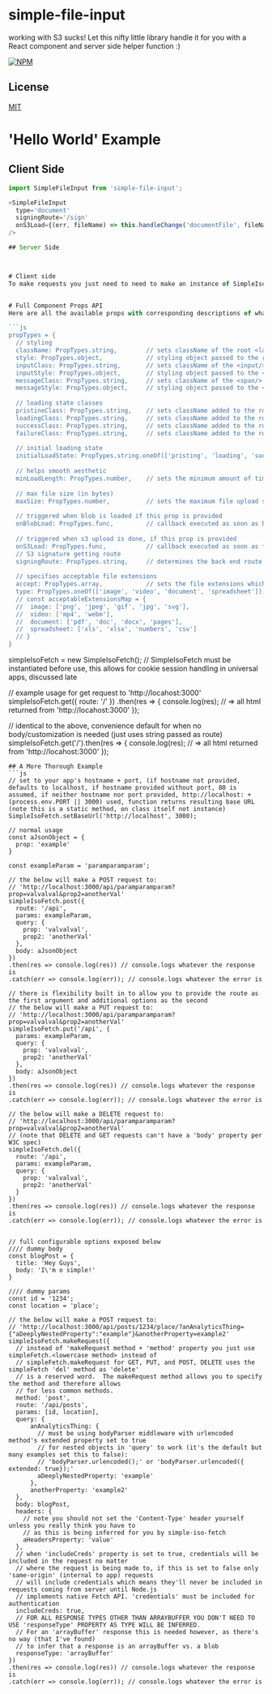 # simple-file-input
working with S3 sucks! Let this nifty little library handle it for you with a React component and server side helper function :) 

[![NPM][nodei-image]][nodei-url]

## License

  [MIT](LICENSE)

[nodei-image]: https://nodei.co/npm/simple-file-input.png?downloads=true&downloadRank=true&stars=true
[nodei-url]: https://www.npmjs.com/package/simple-file-input

# 'Hello World' Example
## Client Side
```js
import SimpleFileInput from 'simple-file-input';

<SimpleFileInput
  type='document'
  signingRoute='/sign'
  onS3Load={(err, fileName) => this.handleChange('documentFile', fileName)}
/>

## Server Side



# Client side
To make requests you just need to need to make an instance of SimpleIsoFetch and then can use your standard 'get', 'put', 'post', 'del', and 'patch' methods.  If you're server-side you need to set the host because node-fetch can't determine the base route


# Full Component Props API
Here are all the available props with corresponding descriptions of what they do in the comment to their right

```js
propTypes = {
  // styling
  className: PropTypes.string,        // sets className of the root <label/> element
  style: PropTypes.object,            // styling object passed to the root <label/> element
  inputClass: PropTypes.string,       // sets className of the <input/> element
  inputStyle: PropTypes.object,       // styling object passed to the <input/> element
  messageClass: PropTypes.string,     // sets className of the <span/> element containing the success/error message
  messageStyle: PropTypes.object,     // styling object passed to the <span/> element containing the success/error message
  
  // loading state classes
  pristineClass: PropTypes.string,    // sets className added to the root <label/> element prior to any uploads (defaults to "fa fa-upload")
  loadingClass: PropTypes.string,     // sets className added to the root <label/> element while in loading state (defaults to "fa fa-spinner fa-spin")
  successClass: PropTypes.string,     // sets className added to the root <label/> element upon loading success (defaults to "fa fa-thumbs-o-up")
  failureClass: PropTypes.string,     // sets className added to the root <label/> element upon loading failure (defaults to "fa fa-thumbs-down")
  
  // initial loading state
  initialLoadState: PropTypes.string.oneOf(['pristing', 'loading', 'success', 'failure']), // sets the initial state of the loading element (only determines which of the classes will be added at the beginning, "pristine" by default)
  
  // helps smooth aesthetic
  minLoadLength: PropTypes.number,    // sets the minimum amount of time the loading status will be displayed (in milliseconds), used to prevent flashing between status icons/classes for really quick uploads, 125 by default
  
  // max file size (in bytes)
  maxSize: PropTypes.number,          // sets the maximum file upload size (in bytes), default is 100000000 (100 MB)
  
  // triggered when blob is loaded if this prop is provided
  onBlobLoad: PropTypes.func,         // callback executed as soon as blob becomes available to front end, callback has the signature: function (error, dataURI) {...}
  
  // triggered when s3 upload is done, if this prop is provided
  onS3Load: PropTypes.func,           // callback executed as soon as file is uploaded to S3, callback has the signature: function (error, s3FileUrl) {...}
  // S3 signature getting route
  signingRoute: PropTypes.string,     // determines the back end route that will get hit in order to get an S3 signature for uploading to S3 from front end
  
  // specifies acceptable file extensions
  accept: PropTypes.array,            // sets the file extensions which the file uploader will accept, e.g. ['pdf', 'jpeg']
  type: PropTypes.oneOf(['image', 'video', 'document', 'spreadsheet']), // abstraction for the 'accept' property, lets user specify a set of extensions via specifying the type of file, e.g. 'image', 'video'.  The map of file types to corresponding extensions is listed here:
  // const acceptableExtensionsMap = {
  //  image: ['png', 'jpeg', 'gif', 'jpg', 'svg'],
  //  video: ['mp4', 'webm'],
  //  document: ['pdf', 'doc', 'docx', 'pages'],
  //  spreadsheet: ['xls', 'xlsx', 'numbers', 'csv']
  // }
}
```

simpleIsoFetch = new SimpleIsoFetch(); // SimpleIsoFetch must be instantiated before use, this allows for cookie session handling in universal apps, discussed late

// example usage for get request to 'http://locahost:3000'
simpleIsoFetch.get({
  route: '/'
})
.then(res => {
  console.log(res); // => all html returned from 'http://locahost:3000'
});

// identical to the above, convenience default for when no body/customization is needed (just uses string passed as route)
simpleIsoFetch.get('/').then(res => {
  console.log(res); // => all html returned from 'http://locahost:3000'
});
```
## A More Thorough Example
```js
// set to your app's hostname + port, (if hostname not provided, defaults to localhost, if hostname provided without port, 80 is assumed, if neither hostname nor port provided, http://localhost: + (process.env.PORT || 3000) used, function returns resulting base URL (note this is a static method, on class itself not instance)
SimpleIsoFetch.setBaseUrl('http://localhost', 3000);

// normal usage
const aJsonObject = {
  prop: 'example'
}

const exampleParam = 'paramparamparam';

// the below will make a POST request to:
// 'http://localhost:3000/api/paramparamparam?prop=valvalval&prop2=anotherVal'
simpleIsoFetch.post({
  route: '/api',
  params: exampleParam,
  query: {
    prop: 'valvalval',
    prop2: 'anotherVal'
  },
  body: aJsonObject
})
.then(res => console.log(res)) // console.logs whatever the response is
.catch(err => console.log(err)); // console.logs whatever the error is

// there is flexibility built in to allow you to provide the route as the first argument and additional options as the second
// the below will make a PUT request to:
// 'http://localhost:3000/api/paramparamparam?prop=valvalval&prop2=anotherVal'
simpleIsoFetch.put('/api', {
  params: exampleParam,
  query: {
    prop: 'valvalval',
    prop2: 'anotherVal'
  },
  body: aJsonObject
})
.then(res => console.log(res)) // console.logs whatever the response is
.catch(err => console.log(err)); // console.logs whatever the error is

// the below will make a DELETE request to:
// 'http://localhost:3000/api/paramparamparam?prop=valvalval&prop2=anotherVal'
// (note that DELETE and GET requests can't have a 'body' property per W3C spec)
simpleIsoFetch.del({
  route: '/api',
  params: exampleParam,
  query: {
    prop: 'valvalval',
    prop2: 'anotherVal'
  }
})
.then(res => console.log(res)) // console.logs whatever the response is
.catch(err => console.log(err)); // console.logs whatever the error is


// full configurable options exposed below
//// dummy body
const blogPost = {
  title: 'Hey Guys',
  body: 'I\'m o simple!'
}

//// dummy params
const id = '1234';
const location = 'place';

// the below will make a POST request to:
// 'http://localhost:3000/api/posts/1234/place/?anAnalyticsThing={"aDeeplyNestedProperty":"example"}&anotherProperty=example2'
simpleIsoFetch.makeRequest({
  // instead of 'makeRequest method + 'method' property you just use simpleFetch.<lowercase method> instead of
  // simpleFetch.makeRequest for GET, PUT, and POST, DELETE uses the simpleFetch 'del' method as 'delete'
  // is a reserved word.  The makeRequest method allows you to specify the method and therefore allows
  // for less common methods.
  method: 'post',
  route: '/api/posts',
  params: [id, location],
  query: {
      anAnalyticsThing: {
        // must be using bodyParser middleware with urlencoded method's extended property set to true
        // for nested objects in 'query' to work (it's the default but many examples set this to false):
        // 'bodyParser.urlencoded();' or 'bodyParser.urlencoded({ extended: true});'
        aDeeplyNestedProperty: 'example'
      },
      anotherProperty: 'example2'
  },
  body: blogPost,
  headers: {
    // note you should not set the 'Content-Type' header yourself unless you really think you have to
    // as this is being inferred for you by simple-iso-fetch
    aHeadersProperty: 'value'
  },
  // when 'includeCreds' property is set to true, credentials will be included in the request no matter
  // where the request is being made to, if this is set to false only 'same-origin' (internal to app) requests
  // will include credentials which means they'll never be included in requests coming from server until Node.js
  // implements native Fetch API. 'credentials' must be included for authentication
  includeCreds: true,
  // FOR ALL RESPONSE TYPES OTHER THAN ARRAYBUFFER YOU DON'T NEED TO USE 'responseType' PROPERTY AS TYPE WILL BE INFERRED.  
  // For an 'arrayBuffer' response this is needed however, as there's no way (that I've found)
  // to infer that a response is an arrayBuffer vs. a blob
  responseType: 'arrayBuffer'
})
.then(res => console.log(res)) // console.logs whatever the response is
.catch(err => console.log(err)); // console.logs whatever the error is
```

